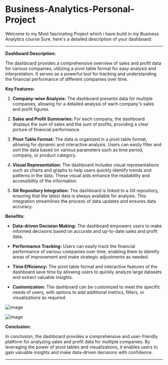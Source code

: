 # Business-Analytics-Personal-Project
Welcome to my Most fascinating Project which i have build in my Business Analytics course
Sure, here's a detailed description of your dashboard:

---

**Dashboard Description:**

The dashboard provides a comprehensive overview of sales and profit data for various companies, utilizing a pivot table format for easy analysis and interpretation. It serves as a powerful tool for tracking and understanding the financial performance of different companies over time.

**Key Features:**

1. **Company-wise Analysis:** The dashboard presents data for multiple companies, allowing for a detailed analysis of each company's sales and profit figures.

2. **Sales and Profit Summaries:** For each company, the dashboard displays the sum of sales and the sum of profits, providing a clear picture of financial performance.

3. **Pivot Table Format:** The data is organized in a pivot table format, allowing for dynamic and interactive analysis. Users can easily filter and sort the data based on various parameters such as time period, company, or product category.

4. **Visual Representation:** The dashboard includes visual representations such as charts and graphs to help users quickly identify trends and patterns in the data. These visual aids enhance the readability and accessibility of the information.

5. **Git Repository Integration:** The dashboard is linked to a Git repository, ensuring that the latest data is always available for analysis. This integration streamlines the process of data updates and ensures data accuracy.

**Benefits:**

- **Data-driven Decision Making:** The dashboard empowers users to make informed decisions based on accurate and up-to-date sales and profit data.
  
- **Performance Tracking:** Users can easily track the financial performance of various companies over time, enabling them to identify areas of improvement and make strategic adjustments as needed.

- **Time Efficiency:** The pivot table format and interactive features of the dashboard save time by allowing users to quickly analyze large datasets and extract valuable insights.

- **Customization:** The dashboard can be customized to meet the specific needs of users, with options to add additional metrics, filters, or visualizations as required.

![image](https://github.com/ayushp-lab15/Business-Analytics-Personal-Project/assets/54169791/389e7db1-cad2-476b-8727-55ba69ed327b)

![image](https://github.com/ayushp-lab15/Business-Analytics-Personal-Project/assets/54169791/c2bfe325-4119-4148-bede-7a9de96a345d)



**Conclusion:**

In conclusion, the dashboard provides a comprehensive and user-friendly platform for analyzing sales and profit data for multiple companies. By leveraging the power of pivot tables and visualizations, it enables users to gain valuable insights and make data-driven decisions with confidence.

---
